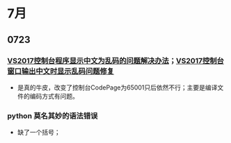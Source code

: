 # 7月

## 0723

### [VS2017控制台程序显示中文为乱码的问题解决办法](https://blog.csdn.net/joyjun_1/article/details/78640504)；[VS2017控制台窗口输出中文时显示乱码问题修复](https://blog.csdn.net/weixin_39684284/article/details/79025291)

+ 是真的牛皮，改变了控制台CodePage为65001只后依然不行；主要是编译文件的编码方式有问题。

### python 莫名其妙的语法错误

+ 缺了一个括号；








